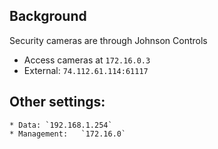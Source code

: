 ## Background
Security cameras are through Johnson Controls
* Access cameras at `172.16.0.3`
* External: `74.112.61.114:61117`
## Other settings:
	* Data: `192.168.1.254`
	* Management:	`172.16.0`
